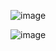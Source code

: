 ![image](https://github.com/user-attachments/assets/b833be16-b936-4133-a35f-fc082f52df1f)

![image](https://github.com/user-attachments/assets/04ee981e-12fb-43d1-bf0e-3c022533b3c4)
